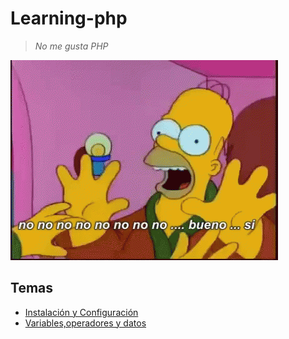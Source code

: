 # Learning-php

> *No me gusta PHP*

![alt](img/homero.gif)

## Temas

- [Instalación y Configuración](./001/README.md)
- [Variables,operadores y datos](./002/)